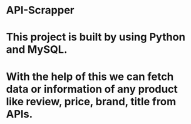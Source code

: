 # API-Scrapper
# This project is built by using Python and MySQL.
# With the help of this we can fetch data or information of any product like review, price, brand, title from APIs.
